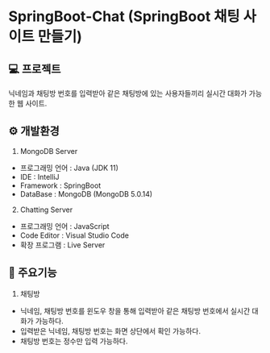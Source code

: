 # SpringBoot-Chat (SpringBoot 채팅 사이트 만들기)

## 💻 프로젝트 </br>
닉네임과 채팅방 번호를 입력받아 같은 채팅방에 있는 사용자들끼리 실시간 대화가 가능한 웹 사이트.

## ⚙ 개발환경 </br>
1. MongoDB Server
- 프로그래밍 언어 : Java (JDK 11) 
- IDE : IntelliJ 
- Framework : SpringBoot 
- DataBase : MongoDB (MongoDB 5.0.14) 

2. Chatting Server
- 프로그래밍 언어 : JavaScript
- Code Editor : Visual Studio Code
- 확장 프로그램 : Live Server

## 🎈 주요기능 </br>
1. 채팅방
- 닉네임, 채팅방 번호를 윈도우 창을 통해 입력받아 같은 채팅방 번호에서 실시간 대화가 가능하다.
- 입력받은 닉네임, 채팅방 번호는 화면 상단에서 확인 가능하다.
- 채팅방 번호는 정수만 입력 가능하다.
